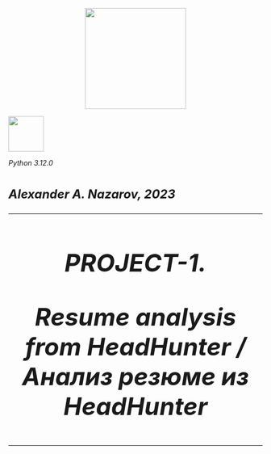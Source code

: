 <p align='center'> <img src = 'https://www.sostav.ru/images/news/2023/03/28/2mmiokl8.jpg' width='200'> </p>
<img src = 'https://freepngimg.com/download/python_logo/7-2-python-logo-free-download-png-thumb.png' width='70'> </p>

*Python 3.12.0*
# <font size='5'>*Alexander A. Nazarov, 2023*
***
# <center> ***PROJECT-1.<p>Resume analysis from HeadHunter / Анализ резюме из HeadHunter***
***
